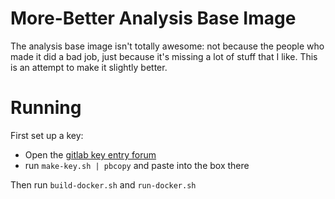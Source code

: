 More-Better Analysis Base Image
===============================

The analysis base image isn't totally awesome: not because the people who
made it did a bad job, just because it's missing a lot of stuff that I
like. This is an attempt to make it slightly better.

Running
=======

First set up a key:

 - Open the [gitlab key entry forum](https://gitlab.cern.ch/profile/keys)
 - run `make-key.sh | pbcopy` and paste into the box there

Then run `build-docker.sh` and `run-docker.sh`

